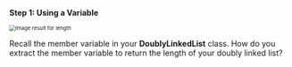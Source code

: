 <!--title={Member Variable for Size}--> 

<!--badges={Algorithms:4,Python:4}-->

<!--concepts={Size of a Linked List}-->

**Step 1: Using a Variable**

<img src="https://teachingpacks-106a1.kxcdn.com/wp-content/uploads/2017/06/lengthpackpostheader.jpg" alt="Image result for length" style="zoom:67%;" /> 

Recall the member variable in your **DoublyLinkedList** class. How do you extract the member variable to return the length of your doubly linked list?

